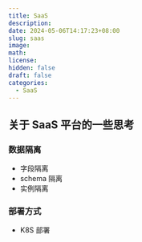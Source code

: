 ```yaml
---
title: SaaS
description: 
date: 2024-05-06T14:17:23+08:00
slug: saas
image: 
math: 
license: 
hidden: false
draft: false
categories:
  - SaaS
---
```

## 关于 SaaS 平台的一些思考
### 数据隔离
- 字段隔离
- schema 隔离
- 实例隔离

### 部署方式
- K8S 部署

